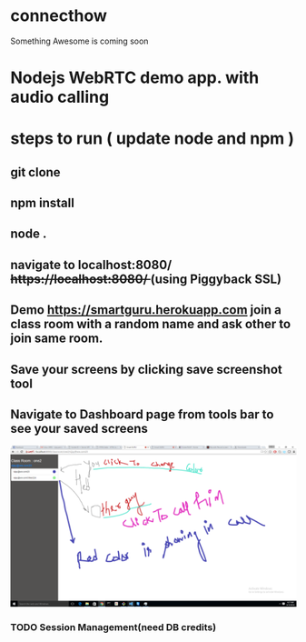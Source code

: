 # connecthow
Something Awesome is coming soon
# Nodejs WebRTC demo app. with audio calling 
# steps to run ( update node and npm )
## git clone
## npm install
## node .
## navigate to localhost:8080/ <strike>https://localhost:8080/ </strike> (using Piggyback SSL)
## <bold>Demo</bold> https://smartguru.herokuapp.com  join a class room with a random name and ask other to join same room.
## Save your screens by clicking save screenshot tool
## Navigate to Dashboard page from tools bar to see your saved screens

![alt tag](https://raw.githubusercontent.com/vijay22uk/connecthow/master/screen/Untitled2.png)


### TODO Session Management(need DB credits)
